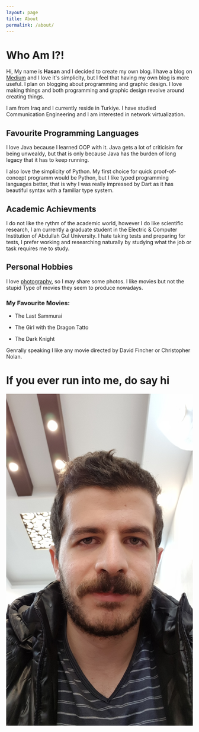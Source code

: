 ```yaml
---
layout: page
title: About
permalink: /about/
---
```


# Who Am I?!

Hi,
My name is **Hasan** and I decided to create my own blog. I have a blog on [Medium](https://hasan-alsulaiman.medium.com/) and I
love it's simplicity, but I feel that having my own blog is more useful. I plan on blogging about programming and graphic design. I love making things and both programming and graphic design revolve around creating things.

I am from Iraq and I currently reside in Turkiye. I have studied Communication Engineering  and I am interested in network virtualization.

## Favourite Programming Languages

I love Java because I learned OOP with it. Java gets a lot of criticisim for being unwealdy, but that is only because Java has the burden of long legacy that it has to keep running.

I also love the simplicity of Python. My first choice for quick proof-of-concept programm would be Python, but I like typed programming languages better, that is why I was really impressed by Dart as it has beautiful syntax with a familiar type system.

## Academic Achievments

I do not like the rythm of the academic world, however I do like scientific research, I am currently a graduate student in the Electric & Computer Institution of Abdullah Gul University. I hate taking tests and preparing for tests, I prefer working and researching naturally by studying what the job or task requires me to study.

## Personal Hobbies

I love [photography](https://www.instagram.com/meekanik/), so I may share some photos. I like movies but not the stupid
Type of movies they seem to produce nowadays. 

### My Favourite Movies:

* The Last Sammurai

* The Girl with the Dragon Tatto

* The Dark Knight

Genrally speaking I like any movie directed by David Fincher or Christopher Nolan.

# If you ever run into me, do say hi

![this is me](assets/me.jpg)
